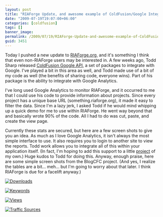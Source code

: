 ```yaml
---
layout: post
title: "RIAForge Update, and awesome example of ColdFusion/Google Integration"
date: "2009-07-19T19:07:00+06:00"
categories: [coldfusion]
tags: []
banner_image: 
permalink: /2009/07/19/RIAForge-Update-and-awesome-example-of-ColdFusionGoogle-Integration
guid: 3451
---
```


Today I pushed a new update to <a href="http://www.riaforge.org">RIAForge.org</a>, and it's something I think that even non-RIAForge users may be interested in. A few weeks ago, Todd Sharp released <a href="http://cfgoogle.riaforge.org/">ColdFusion Google API</a>, a set of packages to integrate with Google. I've played a bit in this area as well, and Todd made use of a bit of my code as well (the benefits of sharing code, everyone wins). Part of his package is the ability to integrate with Google Analytics.

I've long used Google Analytics to monitor RIAForge, and it occurred to me that I could use his code to provide information about projects. Since every project has a unique base URL (something.riaforge.org), it made it easy to filter the data. Since I'm a lazy jerk, I asked Todd if he would mind whipping up a quick demo for me to use within RIAForge. He went way beyond that and basically wrote 90% of the code. All I had to do was cut, paste, and create the view page. 

Currently these stats are secured, but here are a few screen shots to give you an idea. As much as I love Google Analytics, it isn't always the most simple interface to use. It also requires you to login to another site to view the reports. Todd work allows you to integrate all of this within your application itself. (In fact, I'm hoping to add this support to a little <a href="http://www.blogcfc.com">project</a> of my own.) Huge kudos to Todd for doing this. Anyway, enough praise, here are some simple screen shots from the BlogCFC project. (And yes, I realize the tables are a bit... meh... but I'm going to worry about that later. I think RIAForge is due for a facelift anyway.)



<a href="http://www.raymondcamden.com/images/ga1.png" title="Downloads" class="thickbox" rel="gallery-gass"><img src="https://static.raymondcamden.com/images/cfjedi/ga1_small.png" alt="Downloads" /></a> 


<a href="http://www.coldfusionjedi.com/images/ga2.png" title="Keywords" class="thickbox" rel="gallery-gass"><img src="https://static.raymondcamden.com/images/cfjedi/ga2_small.png" alt="Keywords" /></a> 

<a href="http://www.coldfusionjedi.com/images/ga3.png" title="Views" class="thickbox" rel="gallery-gass"><img src="https://static.raymondcamden.com/images/cfjedi/ga3_small.png" alt="Views" /></a> 

<a href="http://www.coldfusionjedi.com/images/ga4.png" title="Traffic Sources" class="thickbox" rel="gallery-gass"><img src="https://static.raymondcamden.com/images/cfjedi/ga4_small.png" alt="Traffic Sources" /></a>